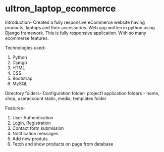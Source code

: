 # ultron_laptop_ecommerce


Introduction- Created a fully responsive eCommerce website having products, laptops and their accessories. Web app written in python using Django framework. 
This is fully responsive application. With so many ecommerse features.

Technologies used-
1. Python
2. Django
3. HTML
4. CSS
5. Bootstrap
6. MySQL

Directory folders-
Configuration folder- project1
application folders - home, shop, useraccount
static, media, templates folder

Features-
1. User Authentication
2. Login, Registration
3. Contact form submission
4. Notification messages
5. Add new produts
6. Fetch and show products on page from database
